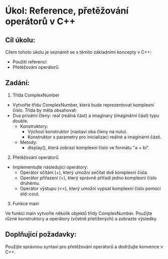 # Úkol: Reference, přetěžování operátorů v C++

## Cíl úkolu:

Cílem tohoto úkolu je seznámit se s těmito základními koncepty v C++:

- Použití referencí
- Přetěžování operátorů

## Zadání:

1. Třída ComplexNumber

- Vytvořte třídu ComplexNumber, která bude reprezentovat komplexní číslo. Třída by měla obsahovat:
- Dva privátní členy: real (reálná část) a imaginary (imaginární část) typu double.
    - Konstruktory:
        - Výchozí konstruktor (nastaví oba členy na nulu).
        - Konstruktor s parametry pro inicializaci reálné a imaginární části.
    - Metody:
        - display(), která zobrazí komplexní číslo ve formátu "a + bi".

2. Přetěžování operátorů

- Implementujte následující operátory:
    - Operátor sčítání (+), který umožní sečítat dvě komplexní čísla.
    - Operátor přiřazení (=), který správně přiřadí jedno komplexní číslo druhému.
    - Operátor výstupu (<<), který umožní vypsat komplexní číslo pomocí std::cout.


3. Funkce main
    
Ve funkci main vytvořte několik objektů třídy ComplexNumber. Použijte různé konstruktory a operátory (včetně přetížených) a zobrazte výsledky.

## Doplňující požadavky:

Použijte správnou syntaxi pro přetěžování operátorů a dodržujte konvence v C++.
